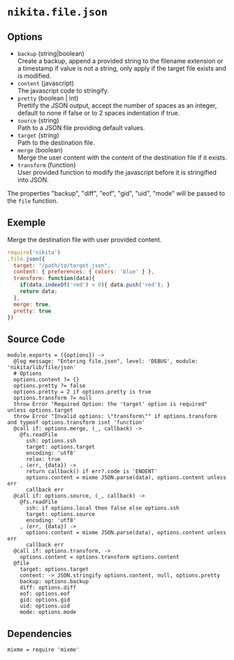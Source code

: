 
# `nikita.file.json`

## Options

* `backup` (string|boolean)   
  Create a backup, append a provided string to the filename extension or a
  timestamp if value is not a string, only apply if the target file exists and
  is modified.
* `content` (javascript)  
  The javascript code to stringify.
* `pretty` (boolean | int)  
  Prettify the JSON output, accept the number of spaces as an integer, default
  to none if false or to 2 spaces indentation if true.
* `source` (string)   
  Path to a JSON file providing default values.
* `target` (string)   
  Path to the destination file.
* `merge` (boolean)  
  Merge the user content with the content of the destination file if it
  exists.
* `transform` (function)  
  User provided function to modify the javascript before it is stringified
  into JSON.

The properties "backup", "diff", "eof", "gid", "uid", "mode" will
be passed to the `file` function.

## Exemple

Merge the destination file with user provided content.

```javascript
require('nikita')
.file.json({
  target: "/path/to/target.json",
  content: { preferences: { colors: 'blue' } },
  transform: function(data){
    if(data.indexOf('red') < 0){ data.push('red'); }
    return data;
  },
  merge: true,
  pretty: true
})
```

## Source Code

    module.exports = ({options}) ->
      @log message: "Entering file.json", level: 'DEBUG', module: 'nikita/lib/file/json'
      # Options
      options.content ?= {}
      options.pretty ?= false
      options.pretty = 2 if options.pretty is true
      options.transform ?= null
      throw Error "Required Option: the 'target' option is required" unless options.target
      throw Error "Invalid options: \"transform\"" if options.transform and typeof options.transform isnt 'function'
      @call if: options.merge, (_, callback) ->
        @fs.readFile
          ssh: options.ssh
          target: options.target
          encoding: 'utf8'
          relax: true
        , (err, {data}) ->
          return callback() if err?.code is 'ENOENT'
          options.content = mixme JSON.parse(data), options.content unless err
          callback err
      @call if: options.source, (_, callback) ->
        @fs.readFile
          ssh: if options.local then false else options.ssh
          target: options.source
          encoding: 'utf8'
        , (err, {data}) ->
          options.content = mixme JSON.parse(data), options.content unless err
          callback err
      @call if: options.transform, ->
        options.content = options.transform options.content
      @file
        target: options.target
        content: -> JSON.stringify options.content, null, options.pretty
        backup: options.backup
        diff: options.diff
        eof: options.eof
        gid: options.gid
        uid: options.uid
        mode: options.mode

## Dependencies

    mixme = require 'mixme'
